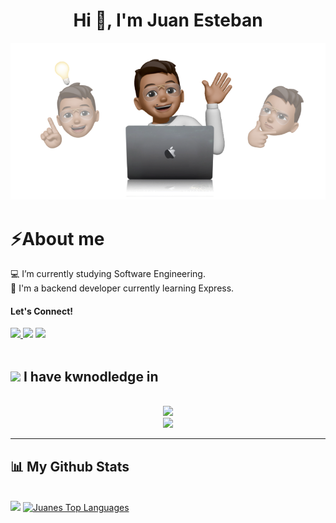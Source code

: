 <h1 align="center"><b>Hi 👋, I'm Juan Esteban </b></h1>
<p align="center"><img src="https://raw.githubusercontent.com/juanessaavedra/juanessaavedra/main/hello-juanes.png"></p>

	
# ⚡️About me

💻 I’m currently studying Software Engineering. <br>
🎯 I'm a backend developer currently learning Express. 

#### <b> Let's Connect!</b>

<a href="https://www.linkedin.com/in/juanestebansaavedra/" target="_blank">
    <img src="https://img.shields.io/badge/LinkedIn-0077B5?style=for-the-badge&logo=linkedin&logoColor=white" target="_blank" />
  </a>
<a href="https://www.instagram.com/juanes.saavedra/" target="_blank"><img src="https://img.shields.io/badge/-Instagram-%23E4405F?style=for-the-badge&logo=instagram&logoColor=white" target="_blank"></a>
   <a href = "mailto:juanessaavedra777@gmail.com"><img src="https://img.shields.io/badge/-Gmail-%23333?style=for-the-badge&logo=gmail&logoColor=white" target="_blank"></a>
 <br/>

<br/>

## <img src="https://media2.giphy.com/media/QssGEmpkyEOhBCb7e1/giphy.gif?cid=ecf05e47a0n3gi1bfqntqmob8g9aid1oyj2wr3ds3mg700bl&rid=giphy.gif" width ="25"><b> I have kwnodledge in</b>
<br>

<div align="center">
    <img src="https://skillicons.dev/icons?i=javascript,nodejs,express,mysql,mongodb,java,spring" /><br/>
	<img src="https://skillicons.dev/icons?i=html,css,vscode,git,figma" />
</div>

</div>

<hr>

## 📊 My Github Stats
 <br/>
    <a href="https://github.com/juanessaavedra/github-readme-stats"><img src="https://github-readme-stats.vercel.app/api?username=juanessaavedra&show_icons=true&count_private=true&theme=react&hide_border=true&bg_color=0D1117" /></a>
  <a href="https://github.com/juanessaavedra/github-readme-stats"><img alt="Juanes Top Languages" src="https://github-readme-stats.vercel.app/api/top-langs/?username=juanessaavedra&langs_count=8&count_private=true&layout=compact&theme=react&hide_border=true&bg_color=0D1117" /></a>
  <br/>









